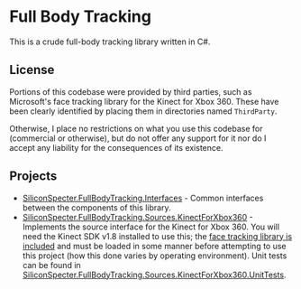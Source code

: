 # Full Body Tracking

This is a crude full-body tracking library written in C#.

## License

Portions of this codebase were provided by third parties, such as Microsoft's face tracking library for the Kinect for Xbox 360.  These have been clearly identified by placing them in directories named `ThirdParty`.

Otherwise, I place no restrictions on what you use this codebase for (commercial or otherwise), but do not offer any support for it nor do I accept any liability for the consequences of its existence.

## Projects

- [SiliconSpecter.FullBodyTracking.Interfaces](./SiliconSpecter.FullBodyTracking.Interfaces) - Common interfaces between the components of this library.
- [SiliconSpecter.FullBodyTracking.Sources.KinectForXbox360](./SiliconSpecter.FullBodyTracking.Sources.KinectForXbox360) - Implements the source interface for the Kinect for Xbox 360.  You will need the Kinect SDK v1.8 installed to use this; the [face tracking library is included](./SiliconSpecter.FullBodyTracking.Sources.KinectForXbox360/Interop/FaceTrackLib/ThirdParty) and must be loaded in some manner before attempting to use this project (how this done varies by operating environment).  Unit tests can be found in [SiliconSpecter.FullBodyTracking.Sources.KinectForXbox360.UnitTests](./SiliconSpecter.FullBodyTracking.Sources.KinectForXbox360.UnitTests).
